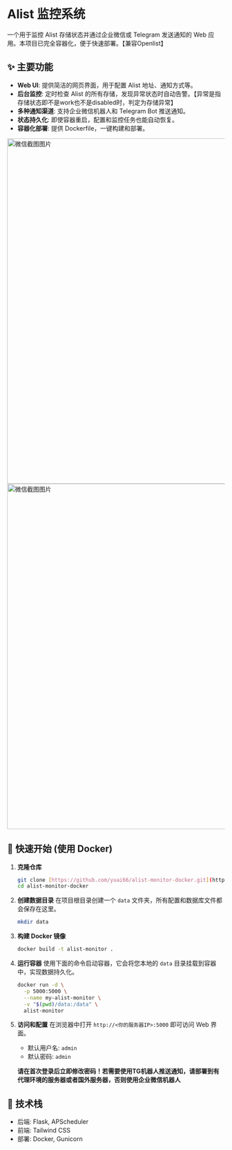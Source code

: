 <!-- 文件名：README.md -->
<!-- 这是项目的“说明书”，别人访问你的仓库时第一眼看到的就是它 -->

# Alist 监控系统

一个用于监控 Alist 存储状态并通过企业微信或 Telegram 发送通知的 Web 应用。本项目已完全容器化，便于快速部署。【兼容Openlist】

## ✨ 主要功能

- **Web UI**: 提供简洁的网页界面，用于配置 Alist 地址、通知方式等。
- **后台监控**: 定时检查 Alist 的所有存储，发现异常状态时自动告警。【异常是指存储状态即不是work也不是disabled时，判定为存储异常】
- **多种通知渠道**: 支持企业微信机器人和 Telegram Bot 推送通知。
- **状态持久化**: 即使容器重启，配置和监控任务也能自动恢复。
- **容器化部署**: 提供 Dockerfile，一键构建和部署。

<img src="https://tc.z.wiki/autoupload/f/VGYUFUfjLTRdneshf7trSU1pPk5D901eM2bYIJnvuwCyl5f0KlZfm6UsKj-HyTuv/20250706/sYIR/1920X921/%E5%BE%AE%E4%BF%A1%E6%88%AA%E5%9B%BE_20250706124626.png" alt="微信截图图片" width="800" height="auto">
<img src="https://tc.z.wiki/autoupload/f/VGYUFUfjLTRdneshf7trSU1pPk5D901eM2bYIJnvuwCyl5f0KlZfm6UsKj-HyTuv/20250706/pfFe/1920X921/%E5%BE%AE%E4%BF%A1%E6%88%AA%E5%9B%BE_20250706124930.png" alt="微信截图图片" width="800" height="auto">

## 🚀 快速开始 (使用 Docker)

1.  **克隆仓库**
    ```bash
    git clone [https://github.com/yuai66/alist-monitor-docker.git](https://github.com/yuai66/alist-monitor-docker.git)
    cd alist-monitor-docker
    ```

2.  **创建数据目录**
    在项目根目录创建一个 `data` 文件夹，所有配置和数据库文件都会保存在这里。
    ```bash
    mkdir data
    ```

3.  **构建 Docker 镜像**
    ```bash
    docker build -t alist-monitor .
    ```

4.  **运行容器**
    使用下面的命令启动容器，它会将您本地的 `data` 目录挂载到容器中，实现数据持久化。
    ```bash
    docker run -d \
      -p 5000:5000 \
      --name my-alist-monitor \
      -v "$(pwd)/data:/data" \
      alist-monitor
    ```

5.  **访问和配置**
    在浏览器中打开 `http://<你的服务器IP>:5000` 即可访问 Web 界面。
    - 默认用户名: `admin`
    - 默认密码: `admin`
    
    **请在首次登录后立即修改密码！若需要使用TG机器人推送通知，请部署到有代理环境的服务器或者国外服务器，否则使用企业微信机器人**

## 🔧 技术栈

- 后端: Flask, APScheduler
- 前端: Tailwind CSS
- 部署: Docker, Gunicorn
```

